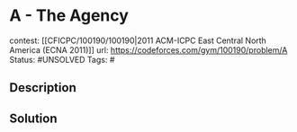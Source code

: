 # A - The Agency

contest: [[CFICPC/100190/100190|2011 ACM-ICPC East Central North America (ECNA 2011)]]
url: https://codeforces.com/gym/100190/problem/A
Status: #UNSOLVED
Tags: #

## Description

## Solution

